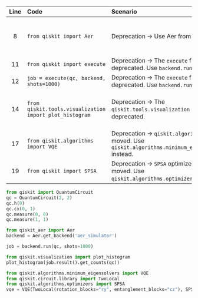 | Line | Code | Scenario | Reference | Artifact | Refactoring |
| :--: | :--- | :------- | :-------: | :------- | :---------- |
| 8 | `from qiskit import Aer` | Deprecation -> Use Aer from qiskit_aer | qrn_tax_ddbb--0771d384-706f-40c0-818d-20a4b728e9a2 | qiskit.Aer | `from qiskit_aer import Aer` |
| 11 | `from qiskit import execute` | Deprecation -> The `execute` function is deprecated. Use `backend.run()` instead. | IK | qiskit.execute | |
| 12 | `job = execute(qc, backend, shots=1000)` | Deprecation -> The `execute` function is deprecated. Use `backend.run()` instead. | IK | execute | `job = backend.run(qc, shots=1000)` |
| 14 | `from qiskit.tools.visualization import plot_histogram` | Deprecation -> The `qiskit.tools.visualization` module is deprecated. | qrn_tax_ddbb--f4566a3d-6928-46a7-a2cb-31cd69741944 | qiskit.tools.visualization | `from qiskit.visualization import plot_histogram` |
| 17 | `from qiskit.algorithms import VQE` | Deprecation -> `qiskit.algorithms` has been moved. Use `qiskit.algorithms.minimum_eigensolvers.VQE` instead. | IK | qiskit.algorithms.VQE | `from qiskit.algorithms.minimum_eigensolvers import VQE` |
| 19 | `from qiskit import SPSA` | Deprecation -> `SPSA` optimizer has been moved. Use `qiskit.algorithms.optimizers.SPSA` instead. | IK | qiskit.SPSA | `from qiskit.algorithms.optimizers import SPSA` |


```python
from qiskit import QuantumCircuit
qc = QuantumCircuit(2, 2)
qc.h(0)
qc.cx(0, 1)
qc.measure(0, 0)
qc.measure(1, 1)

from qiskit_aer import Aer
backend = Aer.get_backend('aer_simulator')

job = backend.run(qc, shots=1000)

from qiskit.visualization import plot_histogram
plot_histogram(job.result().get_counts(qc))

from qiskit.algorithms.minimum_eigensolvers import VQE
from qiskit.circuit.library import TwoLocal
from qiskit.algorithms.optimizers import SPSA
vqe = VQE(TwoLocal(rotation_blocks="ry", entanglement_blocks="cz"), SPSA())
```